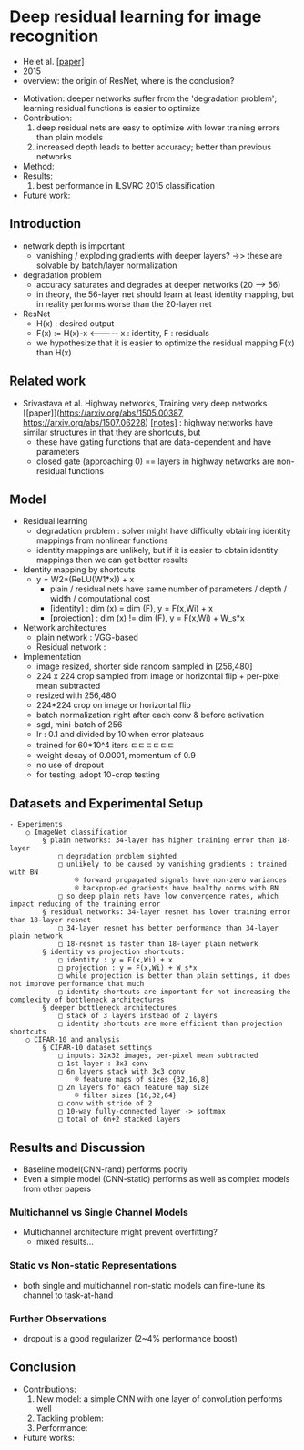 # Deep residual learning for image recognition
- He et al.
[[paper]](https://arxiv.org/abs/1512.03385)
- 2015
- overview: the origin of ResNet, where is the conclusion?
* Motivation: deeper networks suffer from the 'degradation problem'; learning residual functions is easier to optimize
* Contribution: 
  1. deep residual nets are easy to optimize with lower training errors than plain models
  2. increased depth leads to better accuracy; better than previous networks
* Method:
* Results:
  1. best performance in ILSVRC 2015 classification
* Future work: 

## Introduction
- network depth is important
  - vanishing / exploding gradients with deeper layers? ->> these are solvable by batch/layer normalization
- degradation problem
  - accuracy saturates and degrades at deeper networks (20 --> 56)
  - in theory, the 56-layer net should learn at least identity mapping, but in reality performs worse than the 20-layer net
- ResNet
  - H(x) : desired output
  - F(x) := H(x)-x    <----- x : identity, F : residuals
  - we hypothesize that it is easier to optimize the residual mapping F(x) than H(x)

## Related work
- Srivastava et al. Highway networks, Training very deep networks
[[paper]](https://arxiv.org/abs/1505.00387, https://arxiv.org/abs/1507.06228) 
[[notes]]() 
: highway networks have similar structures in that they are shortcuts, but
  - these have gating functions that are data-dependent and have parameters
  - closed gate (approaching 0) == layers in highway networks are non-residual functions

## Model
- Residual learning
  - degradation problem : solver might have difficulty obtaining identity mappings from nonlinear functions
  - identity mappings are unlikely, but if it is easier to obtain identity mappings then we can get better results
- Identity mapping by shortcuts
  - y = W2*(ReLU(W1*x)) + x
    - plain / residual nets have same number of parameters / depth / width / computational cost
    - [identity] : dim (x) = dim (F), y = F(x,Wi) + x
    - [projection] : dim (x) != dim (F), y = F(x,Wi) + W_s*x
- Network architectures
  - plain network : VGG-based
  - Residual network : 
- Implementation
  - image resized, shorter side random sampled in [256,480]
  - 224 x 224 crop sampled from image or horizontal flip + per-pixel mean subtracted
  - resized with 256,480
  - 224*224 crop on image or horizontal flip
  - batch normalization right after each conv & before activation
  - sgd, mini-batch of 256
  - lr : 0.1 and divided by 10 when error plateaus
  - trained for 60*10^4 iters ㄷㄷㄷㄷㄷㄷ
  - weight decay of 0.0001, momentum of 0.9
  - no use of dropout
  - for testing, adopt 10-crop testing

## Datasets and Experimental Setup
	- Experiments
		○ ImageNet classification
			§ plain networks: 34-layer has higher training error than 18-layer
				□ degradation problem sighted
				□ unlikely to be caused by vanishing gradients : trained with BN
					® forward propagated signals have non-zero variances
					® backprop-ed gradients have healthy norms with BN
				□ so deep plain nets have low convergence rates, which impact reducing of the training error
			§ residual networks: 34-layer resnet has lower training error than 18-layer resnet
				□ 34-layer resnet has better performance than 34-layer plain network
				□ 18-resnet is faster than 18-layer plain network
			§ identity vs projection shortcuts:
				□ identity : y = F(x,Wi) + x
				□ projection : y = F(x,Wi) + W_s*x
				□ while projection is better than plain settings, it does not improve performance that much
				□ identity shortcuts are important for not increasing the complexity of bottleneck architectures
			§ deeper bottleneck architectures
				□ stack of 3 layers instead of 2 layers
				□ identity shortcuts are more efficient than projection shortcuts
		○ CIFAR-10 and analysis
			§ CIFAR-10 dataset settings
				□ inputs: 32x32 images, per-pixel mean subtracted
				□ 1st layer : 3x3 conv
				□ 6n layers stack with 3x3 conv
					® feature maps of sizes {32,16,8}
				□ 2n layers for each feature map size
					® filter sizes {16,32,64}
				□ conv with stride of 2
				□ 10-way fully-connected layer -> softmax
				□ total of 6n+2 stacked layers

## Results and Discussion
- Baseline model(CNN-rand) performs poorly
- Even a simple model (CNN-static) performs as well as complex models from other papers

### Multichannel vs Single Channel Models
- Multichannel architecture might prevent overfitting?
  - mixed results...

### Static vs Non-static Representations
- both single and multichannel non-static models can fine-tune its channel to task-at-hand

### Further Observations
- dropout is a good regularizer (2~4% performance boost)

## Conclusion
- Contributions:
  1. New model: a simple CNN with one layer of convolution performs well
  2. Tackling problem: 
  3. Performance: 
- Future works:
